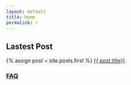 ```yaml
---
layout: default
title: Home
permalink: /
---
```


<h2> Lastest Post </h2>

{% assign post = site.posts.first %}
<a href="{{ post.url }}"> {{ post.title}}
</a>


### [FAQ](/faq/)